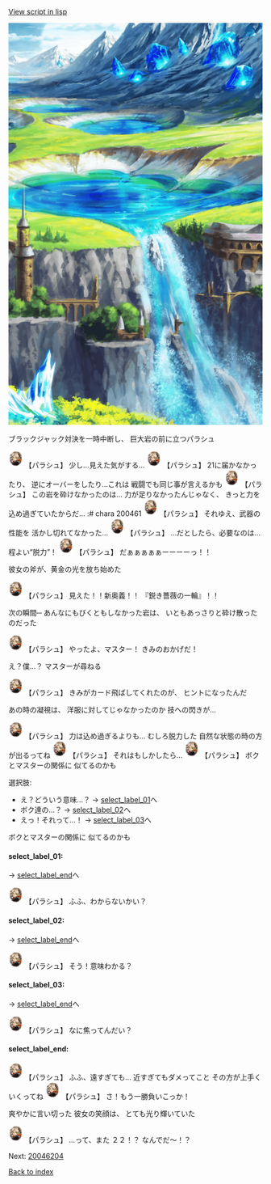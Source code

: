 [View script in lisp](../scripts/20046203.txt)

![highland.png](../images/backgrounds/highland.png)

ブラックジャック対決を一時中断し、
巨大岩の前に立つパラシュ

<img src="../images/units/200461.png" alt="200461.png" height="34"/>
【パラシュ】
少し…見えた気がする…

<img src="../images/units/200461.png" alt="200461.png" height="34"/>
【パラシュ】
21に届かなかったり、
逆にオーバーをしたり…これは
戦闘でも同じ事が言えるかも

<img src="../images/units/200461.png" alt="200461.png" height="34"/>
【パラシュ】
この岩を砕けなかったのは…
力が足りなかったんじゃなく、
きっと力を込め過ぎていたからだ…
:# chara 200461

<img src="../images/units/200461.png" alt="200461.png" height="34"/>
【パラシュ】
それゆえ、武器の性能を
活かし切れてなかった…

<img src="../images/units/200461.png" alt="200461.png" height="34"/>
【パラシュ】
…だとしたら、必要なのは…
程よい“脱力”！

<img src="../images/units/200461.png" alt="200461.png" height="34"/>
【パラシュ】
だぁぁぁぁぁーーーーっ！！

彼女の斧が、黄金の光を放ち始めた

<img src="../images/units/200461.png" alt="200461.png" height="34"/>
【パラシュ】
見えた！！新奥義！！
『鋭き薔薇の一輪』！！

次の瞬間─
あんなにもびくともしなかった岩は、
いともあっさりと砕け散ったのだった

<img src="../images/units/200461.png" alt="200461.png" height="34"/>
【パラシュ】
やったよ、マスター！
きみのおかげだ！

え？僕…？
マスターが尋ねる

<img src="../images/units/200461.png" alt="200461.png" height="34"/>
【パラシュ】
きみがカード飛ばしてくれたのが、
ヒントになったんだ

あの時の凝視は、
洋服に対してじゃなかったのか
技への閃きが…

<img src="../images/units/200461.png" alt="200461.png" height="34"/>
【パラシュ】
力は込め過ぎるよりも…
むしろ脱力した
自然な状態の時の方が出るってね

<img src="../images/units/200461.png" alt="200461.png" height="34"/>
【パラシュ】
それはもしかしたら…

<img src="../images/units/200461.png" alt="200461.png" height="34"/>
【パラシュ】
ボクとマスターの関係に
似てるのかも

選択肢:
- え？どういう意味…？ → [select_label_01](#select_label_01)へ
- ボク達の…？ → [select_label_02](#select_label_02)へ
- えっ！それって…！ → [select_label_03](#select_label_03)へ

ボクとマスターの関係に
似てるのかも

#### select_label_01:
 → [select_label_end](#select_label_end)へ

<img src="../images/units/200461.png" alt="200461.png" height="34"/>
【パラシュ】
ふふ、わからないかい？

#### select_label_02:
 → [select_label_end](#select_label_end)へ

<img src="../images/units/200461.png" alt="200461.png" height="34"/>
【パラシュ】
そう！意味わかる？

#### select_label_03:
 → [select_label_end](#select_label_end)へ

<img src="../images/units/200461.png" alt="200461.png" height="34"/>
【パラシュ】
なに焦ってんだい？

#### select_label_end:

<img src="../images/units/200461.png" alt="200461.png" height="34"/>
【パラシュ】
ふふ、遠すぎても…
近すぎてもダメってこと
その方が上手くいくってね

<img src="../images/units/200461.png" alt="200461.png" height="34"/>
【パラシュ】
さ！もう一勝負いこっか！

爽やかに言い切った
彼女の笑顔は、
とても光り輝いていた

<img src="../images/units/200461.png" alt="200461.png" height="34"/>
【パラシュ】
…って、また
２２！？
なんでだ～！？

Next: [20046204](20046204.md)

[Back to index](index.md)

